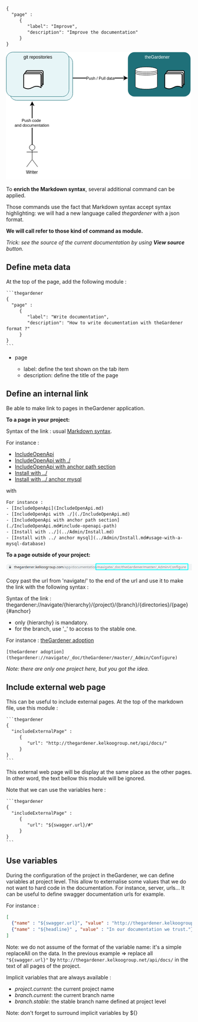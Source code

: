 ```thegardener
{
  "page" :
     {
        "label": "Improve",
        "description": "Improve the documentation"
     }
}
```

![Roles](../assets/images/theGardener_role_writer.png)


To **enrich the Markdown syntax**, several additional command can be applied. 

Those commands use the fact that Markdown syntax accept syntax highlighting: we will had a new language called _thegardener_ with a json format. 

**We will call refer to those kind of command as module.** 

_Trick: see the source of the current documentation by using **View source** button._  

## Define meta data

At the top of the page, add the following module :
  
````
```thegardener
{
  "page" :
     {
        "label": "Write documentation",
        "description": "How to write documentation with theGardener format ?"
     }
}
```
```` 

- page

   - label: define the text shown on the tab item
   - description: define the title of the page


## Define an internal link 

Be able to make link to pages in theGardener application.

**To a page in your project:**

Syntax of the link : usual [Markdown syntax](https://www.markdownguide.org/basic-syntax/#links).

For instance :
- [IncludeOpenApi](IncludeOpenApi.md)
- [IncludeOpenApi with ./](./IncludeOpenApi.md)
- [IncludeOpenApi with anchor path section](./IncludeOpenApi.md#include-openapi-path)
- [Install with ../](../Admin/Install.md)
- [Install with ../ anchor mysql](../Admin/Install.md#usage-with-a-mysql-database)    

with 
````
For instance :
- [IncludeOpenApi](IncludeOpenApi.md)
- [IncludeOpenApi with ./](./IncludeOpenApi.md)
- [IncludeOpenApi with anchor path section](./IncludeOpenApi.md#include-openapi-path)
- [Install with ../](../Admin/Install.md)
- [Install with ../ anchor mysql](../Admin/Install.md#usage-with-a-mysql-database)    
````

**To a page outside of your project:**

![](../assets/images/theGardener_role_writer_make_internal_link_01.png)

Copy past the url from 'navigate/' to the end of the url and use it to make the link with the following syntax :

Syntax of the link : thegardener://navigate/{hierarchy}/{project}/{branch}/{directories}/{page}{#anchor}

- only {hierarchy} is mandatory.
- for the branch, use '_' to access to the stable one.

For instance :
[theGardener adoption](thegardener://navigate/_doc/theGardener/master/_Admin/Configure)

````
[theGardener adoption](thegardener://navigate/_doc/theGardener/master/_Admin/Configure)
````

*Note: there are only one project here, but you got the idea.*

## Include external web page

This can be useful to include external pages. At the top of the markdown file, use this module :

````
```thegardener
{
  "includeExternalPage" : 
     {
        "url": "http://thegardener.kelkoogroup.net/api/docs/"
     }
}
```
````
 
This external web page will be display at the same place as the other pages. In other word, the text bellow this module will be ignored.  
  
Note that we can use the variables here :

````
```thegardener
{
  "includeExternalPage" : 
     {
        "url": "${swagger.url}/#"
     }
}
```
````


## Use variables

During the configuration of the project in theGardener, we can define variables at project level. This allow to externalise some values that we do not want to hard code in the documentation. For instance, server, urls... 
It can be useful to define swagger documentation urls for example.

For instance :
```json
[
  {"name" : "${swagger.url}", "value" : "http://thegardener.kelkoogroup.net/api/docs/"},
  {"name" : "${headline}" , "value" : "In our documentation we trust."}
]
```

Note: we do not assume of the format of the variable name: it's a simple replaceAll on the data. In the previous example => replace all `"${swagger.url}"` by `http://thegardener.kelkoogroup.net/api/docs/` in the text of all pages of the project.

Implicit variables that are always available :

- *project.current*: the current project name
- *branch.current*: the current branch name
- *branch.stable*: the stable branch name defined at project level

Note: don't forget to surround implicit variables by ${}



